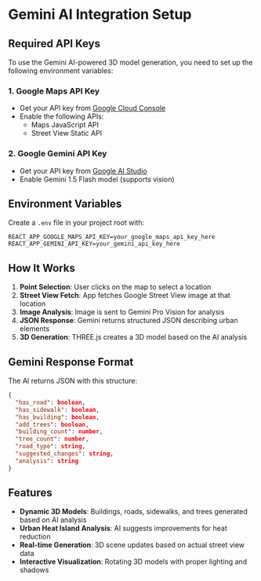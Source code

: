 # Gemini AI Integration Setup

## Required API Keys

To use the Gemini AI-powered 3D model generation, you need to set up the following environment variables:

### 1. Google Maps API Key
- Get your API key from [Google Cloud Console](https://console.cloud.google.com/)
- Enable the following APIs:
  - Maps JavaScript API
  - Street View Static API

### 2. Google Gemini API Key
- Get your API key from [Google AI Studio](https://makersuite.google.com/app/apikey)
- Enable Gemini 1.5 Flash model (supports vision)

## Environment Variables

Create a `.env` file in your project root with:

```env
REACT_APP_GOOGLE_MAPS_API_KEY=your_google_maps_api_key_here
REACT_APP_GEMINI_API_KEY=your_gemini_api_key_here
```

## How It Works

1. **Point Selection**: User clicks on the map to select a location
2. **Street View Fetch**: App fetches Google Street View image at that location
3. **Image Analysis**: Image is sent to Gemini Pro Vision for analysis
4. **JSON Response**: Gemini returns structured JSON describing urban elements
5. **3D Generation**: THREE.js creates a 3D model based on the AI analysis

## Gemini Response Format

The AI returns JSON with this structure:
```json
{
  "has_road": boolean,
  "has_sidewalk": boolean,
  "has_building": boolean,
  "add_trees": boolean,
  "building_count": number,
  "tree_count": number,
  "road_type": string,
  "suggested_changes": string,
  "analysis": string
}
```

## Features

- **Dynamic 3D Models**: Buildings, roads, sidewalks, and trees generated based on AI analysis
- **Urban Heat Island Analysis**: AI suggests improvements for heat reduction
- **Real-time Generation**: 3D scene updates based on actual street view data
- **Interactive Visualization**: Rotating 3D models with proper lighting and shadows 